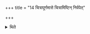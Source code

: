 +++
title = "14 चित्रापूर्णमासे चित्रामिष्टिन् निर्वपेत्"

+++

<details><summary>थिते</summary>

चित्रापूर्णमासे चित्रामिष्टिं निर्वपेत् । आग्नेयादीनि सप्त १४
</details>
